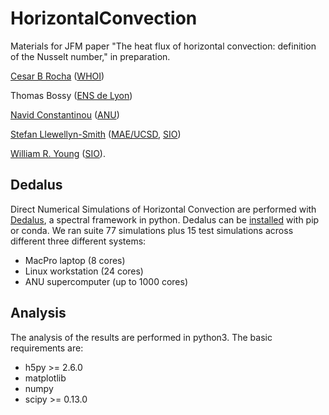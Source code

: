 # HorizontalConvection
Materials for JFM paper "The heat flux of horizontal convection: definition of the Nusselt number," in preparation.

[Cesar B Rocha](http://www.cbrocha.com) ([WHOI](http://whoi.edu))

Thomas Bossy ([ENS de Lyon](http://www.ens-lyon.fr))

[Navid Constantinou](http://www.navidconstantinou.com) ([ANU](https://www.anu.edu.au))

[Stefan Llewellyn-Smith](https://sites.google.com/a/eng.ucsd.edu/sgls/)
([MAE/UCSD](http://maeweb.ucsd.edu), [SIO](scripps.ucsd.edu))


[William R. Young](http://pordlabs.ucsd.edu/wryoung/) ([SIO](scripps.ucsd.edu)).

## Dedalus
Direct Numerical Simulations of Horizontal Convection are performed with
[Dedalus](http://dedalus-project.org), a spectral framework in python. Dedalus
can be
[installed](https://dedalus-project.readthedocs.io/en/latest/installation.html#installing-the-dedalus-package)
with pip or conda. We ran suite 77 simulations plus 15 test simulations across different three different systems: 

- MacPro laptop (8 cores) 
- Linux workstation (24 cores)
- ANU supercomputer (up to 1000 cores)

## Analysis
The analysis of the results are performed in python3. The basic requirements
are:
 
- h5py >= 2.6.0
- matplotlib
- numpy
- scipy >= 0.13.0


